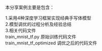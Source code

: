 本分享案例主要是包含：

1.采用4种深度学习框架实现经典手写体模型  
2.模型调优的过程分析及经验总结  
3.相关代码文件   
 train_mnist_tf.py         原始训练代码文件  
 train_mnist_tf_optimized  调优之后的代码文件
